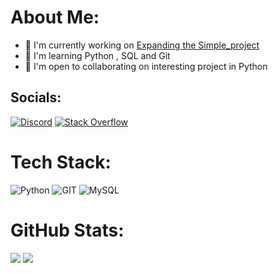 #  About Me:


- 🚀  I'm currently working on [Expanding the Simple\_project](https://github.com/sqbpy/Simple_Project)<br> 
- 🧠  I'm learning Python , SQL and Git<br> 
- 🤝  I'm open to collaborating on interesting project in Python


## Socials:
[![Discord](https://img.shields.io/badge/Discord-%237289DA.svg?logo=discord&logoColor=white)](https://discord.com/users/sqbpy) [![Stack Overflow](https://img.shields.io/badge/-Stackoverflow-FE7A16?logo=stack-overflow&logoColor=white)](https://stackoverflow.com/users/22740152) 

# Tech Stack:
![Python](https://img.shields.io/badge/python-3670A0?style=for-the-badge&logo=python&logoColor=ffdd54) ![GIT](https://img.shields.io/badge/Git-fc6d26?style=for-the-badge&logo=git&logoColor=white) ![MySQL](https://img.shields.io/badge/mysql-%2300000f.svg?style=for-the-badge&logo=mysql&logoColor=white)
#  GitHub Stats:


 ![](http://github-profile-summary-cards.vercel.app/api/cards/profile-details?username=sqbpy&theme=darcula)  ![](http://github-profile-summary-cards.vercel.app/api/cards/stats?username=sqbpy&theme=darcula)  
